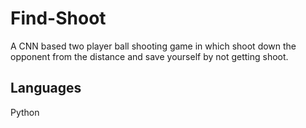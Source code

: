 # Find-Shoot
A CNN based two player ball shooting game in which shoot down the opponent
from the distance and save yourself by not getting shoot.

## Languages

Python

